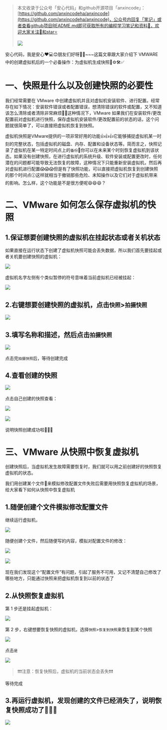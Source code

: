 > 本文收录于公众号「安心代码」和github开源项目「anxincode」：[https://github.com/anxincodeha/anxincode](https://github.com/anxincodeha/anxincode)，公众号内回复「笔记」或者查看github项目README.md即可获取所有的编程学习笔记和资料📝，欢迎大家关注👀和star⭐️
>
> ![](.\..\欢迎关注公众号“安心代码”.png)
>

安心代码，我是安心❤️💻😊朋友们好呀👋✨~~~这篇文章跟大家介绍下 VMWARE 中的创建虚拟机后的一个必备操作：为虚拟机生成快照📝⚙️🛠️✅

# 一、快照是什么以及创建快照的必要性
我们经常需要在 VMware 中创建虚拟机并且对虚拟机安装软件、进行配置。经常存在如下情况：安装软件错误或者配置错误，想清除错误的软件或配置，又不知道该怎么清除或者清除非常麻烦😵‍💫这种情况下，VMware 如果我们在安装软件/更改配置前对虚拟机进行快照，保存虚拟机安装软件/更改配置前的状态的话，这个问题就很简单了，可以直接把虚拟机恢复到快照。

虚拟机快照是VMware提供的一项非常好用的功能👍👍👍它能够捕捉虚拟机某一时刻的完整状态，包括虚拟机的磁盘、内存、配置和设备状态等。简而言之，快照记录了虚拟机在某一特定时间点上的`备份`💾你可以在未来某个时刻恢复虚拟机到该状态。如果没有创建快照，在进行虚拟机的系统升级、软件安装或配置更改时，任何潜在的问题都可能导致无法恢复的故障，这种情况下只能重新安装虚拟机，然后再对虚拟机进行配置😱😱😱但是有了快照功能，可以直接把虚拟机恢复到创建快照的那个时间点🕧这样就相当于撤销那些危险、未知操作以及它们对于虚拟机带来的影响。怎么样，这个功能是不是很方便呢😄😄😄？

# 二、VMware 如何怎么保存虚拟机的快照
## 1.保证想要创建快照的虚拟机在挂起状态或者关机状态
如果直接在运行状态下创建了虚拟机快照可能会丢失数据，所以我们首先要挂起或者关机要创建快照的虚拟机：

![](https://cdn.nlark.com/yuque/0/2025/png/50835397/1736054009320-058897ff-2011-4ccc-a85e-d839a426a44a.png)

虚拟机名字左侧有个类似暂停的符号意味着当前虚拟机已经被挂起：

![](https://cdn.nlark.com/yuque/0/2025/png/50835397/1736054370048-5f23487d-a171-46fe-b4e8-d95c482df481.png)

## 2.右键想要创建快照的虚拟机，点击`快照`>`拍摄快照`
![](https://cdn.nlark.com/yuque/0/2025/png/50835397/1736054448584-441fd53c-c66b-414d-a354-b2a02cb20663.png)

## 3.填写名称和描述，然后点击`拍摄快照`
![](https://cdn.nlark.com/yuque/0/2025/png/50835397/1736059598769-4af20127-0607-4243-a485-775abfa8876d.png)

点击完`拍摄快照`后，等待创建完成

## 4.查看创建的快照
![](https://cdn.nlark.com/yuque/0/2025/png/50835397/1736059717293-756d8856-938e-44fd-8c52-d1fe505692a2.png)

点击自己创建的快照查看：

![](https://cdn.nlark.com/yuque/0/2025/png/50835397/1736059773135-3c1c53be-ff96-4b73-8a81-4df755c08ae4.png)

![](https://cdn.nlark.com/yuque/0/2025/png/50835397/1736059781801-fb9770c7-c636-4ef9-ae1f-ad7c4b113ca9.png)

说明快照创建成功啦🌈🎉👏

# 三、VMware 从快照中恢复虚拟机
创建快照后，当虚拟机发生故障需要恢复时，我们就可以用之前创建好的快照恢复虚拟机的状态。

我们用创建某个文件📝来模拟修改配置文件失败后需要用快照恢复虚拟机的场景，给大家看下如何从快照中恢复虚拟机

## 1.随便创建个文件模拟修改配置文件
继续运行虚拟机，

![](https://cdn.nlark.com/yuque/0/2025/png/50835397/1736060193358-609d73e8-2d13-4c38-9efe-21cde4a1333e.png)

随便创建个文件，然后随便写的内容，模拟对配置文件的修改：

![](https://cdn.nlark.com/yuque/0/2025/png/50835397/1736060278304-c377bbec-c8f1-485b-98ff-ff6d1edf66ef.png)

![](https://cdn.nlark.com/yuque/0/2025/png/50835397/1736060299385-5ce9928c-0799-4298-8c13-88af97749ab4.png)

现在我们发现这个“配置文件”有问题，引起了服务不可用，又记不清楚自己修改了哪些地方，只能通过快照来把虚拟机恢复到以前的状态了

## 2.从快照恢复虚拟机
第 1 步还是挂起虚拟机：

![](https://cdn.nlark.com/yuque/0/2025/png/50835397/1736054009320-058897ff-2011-4ccc-a85e-d839a426a44a.png?x-oss-process=image%2Fformat%2Cwebp)

第 2 步，右键想要恢复快照的虚拟机，选择`快照`>`恢复到快照`来恢复到某个快照

![](https://cdn.nlark.com/yuque/0/2025/png/50835397/1736060704153-55155ddd-f2f2-4c99-8c50-8dfd5620026a.png)

点击`是`

![](https://cdn.nlark.com/yuque/0/2025/png/50835397/1736060769123-01956004-07e8-4aeb-ab5c-c6f711a3058f.png)

> ❗❗❗注意：恢复快照后，虚拟机的当前状态会丢失❗❗❗ 

等待完成

## 3.再运行虚拟机，发现创建的文件已经消失了，说明恢复快照成功了🌈🎉👏
![](https://cdn.nlark.com/yuque/0/2025/png/50835397/1736060967075-c14e012d-ba53-4614-977f-70f18043d923.png)


